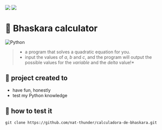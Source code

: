 <a href="https://github.com/nat-thunder/calculadora-de-bhaskara/blob/main/README-ptbr.md" onclick="BR()"><img src="https://img.shields.io/badge/%20PT&#8208;BR-yellow.svg?style=for-the-badge"></a>
<a href="#"><img src="https://img.shields.io/badge/%20EN-blue.svg?style=for-the-badge"></a>

# 💭 Bhaskara calculator
![Python](https://img.shields.io/badge/python-3670A0?style=for-the-badge&logo=python&logoColor=ffdd54)
> - a program that solves a quadratic equation for you.<br>
> - input the values of *a*, *b* and *c*, and the program will output the possible values for the *variable* and the *delta* value!*

## 📝 project created to
  - have fun, honestly
  - test my Python knowledge

## 🧭 how to test it
  ```
  git clone https://github.com/nat-thunder/calculadora-de-bhaskara.git
  ```
